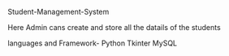 Student-Management-System

Here Admin cans create and store all the datails of the students

languages and Framework-
Python
Tkinter
MySQL

